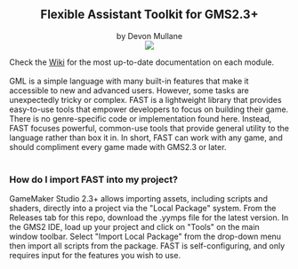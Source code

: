 <h2 align="center">
Flexible Assistant Toolkit for GMS2.3+
</h2>
<p align="center">
by Devon Mullane<br>
  <img src="https://user-images.githubusercontent.com/6281477/95689209-359b9a00-0bdd-11eb-8f94-850252d47c68.png" align="center">
</p>
Check the <a href="https://github.com/Hyomoto/FASTv33/wiki">Wiki</a> for the most up-to-date documentation on each module.
<br><br>
GML is a simple language with many built-in features that make it accessible to new and advanced users. However, some tasks are unexpectedly tricky or complex. FAST is a lightweight library that provides easy-to-use tools that empower developers to focus on building their game. There is no genre-specific code or implementation found here. Instead, FAST focuses powerful, common-use tools that provide general utility to the language rather than box it in. In short, FAST can work with any game, and should compliment every game made with GMS2.3 or later.
<br><br>
<h3>
How do I import FAST into my project?
</h3>
GameMaker Studio 2.3+ allows importing assets, including scripts and shaders, directly into a project via the "Local Package" system. From the Releases tab for this repo, download the .yymps file for the latest version. In the GMS2 IDE, load up your project and click on "Tools" on the main window toolbar. Select "Import Local Package" from the drop-down menu then import all scripts from the package.  FAST is self-configuring, and only requires input for the features you wish to use.

